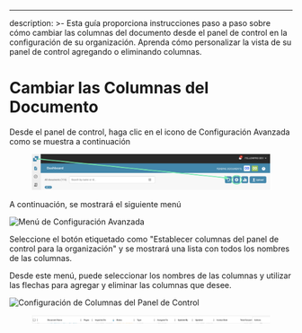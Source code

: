 ---
description: >-
  Esta guía proporciona instrucciones paso a paso sobre cómo cambiar las columnas del documento desde el panel de control en la configuración de su organización. Aprenda cómo personalizar la vista de su panel de control agregando o eliminando columnas.

# Cambiar las Columnas del Documento

Desde el panel de control, haga clic en el icono de Configuración Avanzada como se muestra a continuación

<figure><img src="../../.gitbook/assets/image (7).png" alt=""><figcaption></figcaption></figure>

A continuación, se mostrará el siguiente menú

![Menú de Configuración Avanzada](https://lh7-us.googleusercontent.com/wWt5QbmwZf44enmOoLcofh6SvyYPiHTav9OiEog_m2xtnty6X73pFlhfdM9aglx89_pfbiACZx5BejagV-wAKwlDTuGoGNu5jgbcZ5djrZ_h1IgGp-8uaq8UHY-umjrs96hb4FZOzHFzdLasg2F_ftw)

Seleccione el botón etiquetado como "Establecer columnas del panel de control para la organización" y se mostrará una lista con todos los nombres de las columnas.

Desde este menú, puede seleccionar los nombres de las columnas y utilizar las flechas para agregar y eliminar las columnas que desee.

![Configuración de Columnas del Panel de Control](https://lh7-us.googleusercontent.com/cXnnrIR-y4TRDnRE9irGvvjnmkN-HSGEQTh7FiwsjRHzXF7FNjd-_gLO-m55fLlv6lVjk-VvThgdW5JWgqIVZSm5tfk3hC7xrj68uRE5OgIPMtYIrpxOhhYzk4OMibyDBqvHQ0VZaDAysZohlH8dxm8)

<div data-full-width="true">

<figure><img src="../../.gitbook/assets/image (6).png" alt=""><figcaption></figcaption></figure>

</div>
